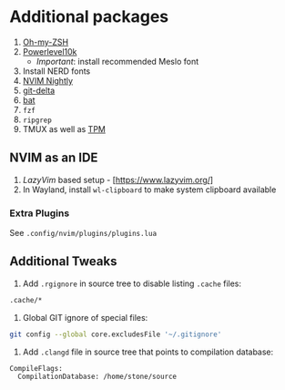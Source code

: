 # Additional packages

1. [Oh-my-ZSH](https://github.com/ohmyzsh/ohmyzsh)
1. [Powerlevel10k](https://github.com/romkatv/powerlevel10k)
   - *Important*: install recommended Meslo font
1. Install NERD fonts
1. [NVIM Nightly](https://github.com/neovim/neovim/releases/tag/nightly)
1. [git-delta](https://github.com/dandavison/delta)
1. [bat](https://github.com/sharkdp/bat)
1. `fzf`
1. `ripgrep`
1. TMUX as well as [TPM](https://github.com/tmux-plugins/tpm)

## NVIM as an IDE

1. *LazyVim* based setup - [https://www.lazyvim.org/]
1. In Wayland, install `wl-clipboard` to make system clipboard available

### Extra Plugins

See `.config/nvim/plugins/plugins.lua`

## Additional Tweaks

1. Add `.rgignore` in source tree to disable listing `.cache` files:

```sh
.cache/*
```

1. Global GIT ignore of special files:

```sh
git config --global core.excludesFile '~/.gitignore'
```

1. Add `.clangd` file in source tree that points to compilation database:

```clangd
CompileFlags:
  CompilationDatabase: /home/stone/source
```
